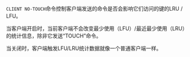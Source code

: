 `CLIENT NO-TOUCH`命令控制客户端发送的命令是否会影响它们访问的键的LRU / LFU。

当客户端开启时，当前客户端不会改变最少使用（LFU）/最近最少使用（LRU）的统计信息，除非它发送“TOUCH”命令。

当关闭时，客户端触发LFU/LRU统计数据就像一个普通客户端一样。

